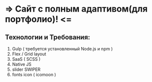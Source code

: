 #               =>  Сайт с полным адаптивом(для портфолио)! <=
## Технологии и Требования: 
 1. Gulp ( требуется установленный Node.js и npm )
 2. Flex / Grid layout
 3. SaaS ( SCSS )
 4. Native JS 
 5. slider SWIPER
 6. fonts icon ( icomoon )
 
##  
